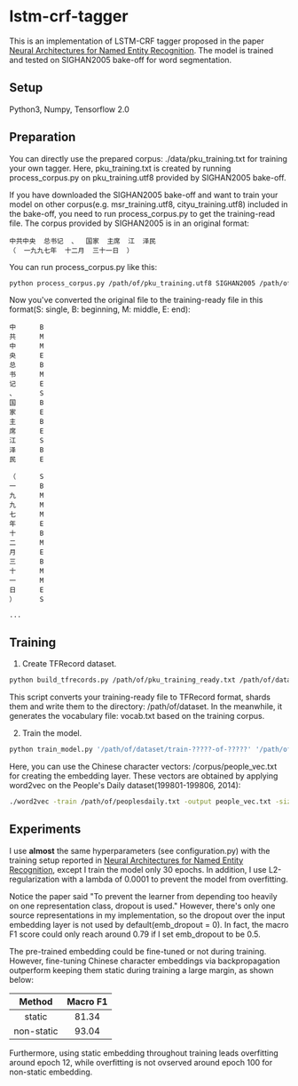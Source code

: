 # lstm-crf-tagger
This is an implementation of LSTM-CRF tagger proposed in the paper [Neural Architectures for Named Entity Recognition](https://www.aclweb.org/anthology/N16-1030/).
The model is trained and tested on SIGHAN2005 bake-off for word segmentation. 

## Setup
Python3, Numpy, Tensorflow 2.0

## Preparation
You can directly use the prepared corpus: ./data/pku_training.txt for training your own tagger. Here, pku_training.txt is created by running process_corpus.py on pku_training.utf8 provided by SIGHAN2005 bake-off.

If you have downloaded the SIGHAN2005 bake-off and want to train your model on other corpus(e.g. msr_training.utf8, cityu_training.utf8) included in the bake-off, you need to run process_corpus.py to get the training-read file. The corpus provided by SIGHAN2005 is in an original format:
```
中共中央  总书记  、  国家  主席  江  泽民  
（  一九九七年  十二月  三十一日  ）
```
You can run process_corpus.py like this:
```bash
python process_corpus.py /path/of/pku_training.utf8 SIGHAN2005 /path/of/pku_training_ready.txt
```
Now you've converted the original file to the training-ready file in this format(S: single, B: beginning, M: middle, E: end):
```
中      B
共      M
中      M
央      E
总      B
书      M
记      E
、      S
国      B
家      E
主      B
席      E
江      S
泽      B
民      E

（      S
一      B
九      M
九      M
七      M
年      E
十      B
二      M
月      E
三      B
十      M
一      M
日      E
）      S

...
```
## Training
1. Create TFRecord dataset.
```bash
python build_tfrecords.py /path/of/pku_training_ready.txt /path/of/dataset
```
This script converts your training-ready file to TFRecord format, shards them and write them to the directory: /path/of/dataset. In the meanwhile, it generates the vocabulary file: vocab.txt based on the training corpus.

2. Train the model.
```bash
python train_model.py '/path/of/dataset/train-?????-of-?????' '/path/of/dataset/valid-?????-of-?????' ./corpus/people_vec.txt /path/of/dataset/vocab.txt /path/to/save/checkpoints
```
Here, you can use the Chinese character vectors: /corpus/people_vec.txt for creating the embedding layer. These vectors are obtained by applying word2vec on the People's Daily dataset(199801-199806, 2014):
```bash
./word2vec -train /path/of/peoplesdaily.txt -output people_vec.txt -size 100 -window 5 -sample 1e-5 -negative 5 -hs 0 -binary 0 -cbow 0 -iter 5
```
## Experiments
I use **almost** the same hyperparameters (see configuration.py) with the training setup reported in [Neural Architectures for Named Entity Recognition](https://www.aclweb.org/anthology/N16-1030/), except I train the model only 30 epochs. In addition, I use L2-regularization with a lambda of 0.0001 to prevent the model from overfitting.

Notice the paper said "To prevent the learner from depending too heavily on one representation class, dropout is used." However, there's only one source representations in my implementation, so the dropout over the input embedding layer is not used by default(emb_dropout = 0). In fact, the macro F1 score could only reach around 0.79 if I set emb_dropout to be 0.5. 

The pre-trained embedding could be fine-tuned or not during training. However, fine-tuning Chinese character embeddings via backpropagation outperform keeping them static during training a large margin, as shown below:

| Method    | Macro F1|
| :-:       |:-:      |
|static     |81.34    |
|non-static |93.04    |

Furthermore, using static embedding throughout training leads overfitting around epoch 12, while overfitting is not ovserved around epoch 100 for non-static embedding.
